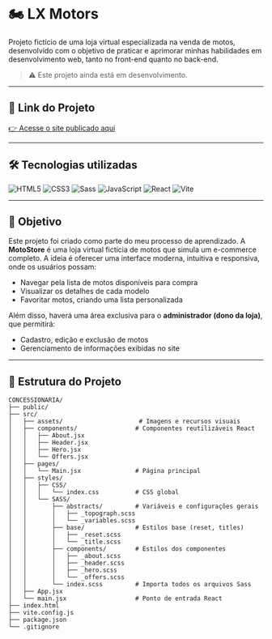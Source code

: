 # 🏍 LX Motors

Projeto fictício de uma loja virtual especializada na venda de motos, desenvolvido com o objetivo de praticar e aprimorar minhas habilidades em desenvolvimento web, tanto no front-end quanto no back-end.

> ⚠️ Este projeto ainda está em desenvolvimento.

---

## 🚀 Link do Projeto  
[👉 Acesse o site publicado aqui](https://lx-motors.onrender.com/) <!-- Substitua pela URL real quando publicar -->

---

## 🛠 Tecnologias utilizadas

<p align="left">
  <img src="https://img.shields.io/badge/HTML5-E34F26?style=for-the-badge&logo=html5&logoColor=fff" alt="HTML5"/>
  <img src="https://img.shields.io/badge/CSS3-1572B6?style=for-the-badge&logo=css3&logoColor=fff" alt="CSS3"/>
  <img src="https://img.shields.io/badge/Sass-CC6699?style=for-the-badge&logo=sass&logoColor=fff" alt="Sass"/>
  <img src="https://img.shields.io/badge/JavaScript-F7DF1E?style=for-the-badge&logo=javascript&logoColor=000" alt="JavaScript"/>
  <img src="https://img.shields.io/badge/React-20232A?style=for-the-badge&logo=react&logoColor=61DAFB" alt="React"/>
  <img src="https://img.shields.io/badge/Vite-646CFF?style=for-the-badge&logo=vite&logoColor=fff" alt="Vite"/>
</p>

---

## 🎯 Objetivo

Este projeto foi criado como parte do meu processo de aprendizado. A **MotoStore** é uma loja virtual fictícia de motos que simula um e-commerce completo. A ideia é oferecer uma interface moderna, intuitiva e responsiva, onde os usuários possam:

- Navegar pela lista de motos disponíveis para compra  
- Visualizar os detalhes de cada modelo  
- Favoritar motos, criando uma lista personalizada  

Além disso, haverá uma área exclusiva para o **administrador (dono da loja)**, que permitirá:

- Cadastro, edição e exclusão de motos  
- Gerenciamento de informações exibidas no site  

---

## 📁 Estrutura do Projeto

```plaintext
CONCESSIONARIA/
├── public/
├── src/
│   ├── assets/                     # Imagens e recursos visuais
│   ├── components/                # Componentes reutilizáveis React
│   │   ├── About.jsx
│   │   ├── Header.jsx
│   │   ├── Hero.jsx
│   │   └── Offers.jsx
│   ├── pages/
│   │   └── Main.jsx               # Página principal
│   ├── styles/
│   │   ├── CSS/
│   │   │   └── index.css          # CSS global
│   │   └── SASS/
│   │       ├── abstracts/         # Variáveis e configurações gerais
│   │       │   ├── _topograph.scss
│   │       │   └── _variables.scss
│   │       ├── base/              # Estilos base (reset, titles)
│   │       │   ├── _reset.scss
│   │       │   └── _title.scss
│   │       ├── components/        # Estilos dos componentes
│   │       │   ├── _about.scss
│   │       │   ├── _header.scss
│   │       │   ├── _hero.scss
│   │       │   └── _offers.scss
│   │       └── index.scss         # Importa todos os arquivos Sass
│   ├── App.jsx
│   └── main.jsx                   # Ponto de entrada React
├── index.html
├── vite.config.js
├── package.json
└── .gitignore

